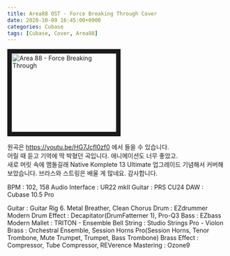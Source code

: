 ```yaml
---
title: Area88 OST - Force Breaking Through Cover
date: 2020-10-09 16:45:00+0900
categories: Cubase
tags: [Cubase, Cover, Area88]
---
```

<a href="http://www.youtube.com/watch?feature=player_embedded&v=j1uTuRXwzXE" target="_blank"><img src="http://img.youtube.com/vi/j1uTuRXwzXE/0.jpg" alt="Area 88 - Force Breaking Through" width="240" height="180" border="10" /></a>

원곡은 <https://youtu.be/HG7Jcfl0zf0> 에서 들을 수 있습니다.  
어릴 때 듣고 기억에 딱 박혔던 곡입니다. 애니메이션도 너무 좋았고.  
새로 머릿 속에 맴돌길래 Native Komplete 13 Ultimate 업그레이드 기념해서 커버해 보았습니다.
브라스와 스트링은 배울 게 많네요. 감사합니다.

BPM : 102, 158
Audio Interface : UR22 mkII
Guitar : PRS CU24
DAW : Cubase 10.5 Pro

Guitar : Guitar Rig 6. Metal Breather, Clean Chorus
Drum : EZdrummer Modern
Drum Effect : Decapitator(DrumFatterner 1), Pro-Q3
Bass : EZbass Modern
Mallet : TRITON - Ensemble Bell
String : Studio Strings Pro - Violon
Brass : Orchestral Ensemble, Session Horns Pro(Session Horns, Tenor Trombone, Mute Trumpet, Trumpet, Bass Trombone)
Brass Effect : Compressor, Tube Compressor, REVerence
Mastering : Ozone9